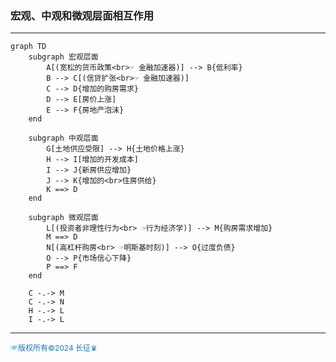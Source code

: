 ### 宏观、中观和微观层面相互作用
---
```mermaid
graph TD
    subgraph 宏观层面
        A[(宽松的货币政策<br>☞ 金融加速器)] --> B{低利率}
        B --> C[(信贷扩张<br>☞ 金融加速器)]
        C --> D{增加的购房需求}
        D --> E[房价上涨]
        E --> F{房地产泡沫}
    end

    subgraph 中观层面
        G[土地供应受限] --> H{土地价格上涨}
        H --> I[增加的开发成本]
        I --> J{新房供应增加}
        J --> K{增加的<br>住房供给}
        K ==> D
    end

    subgraph 微观层面
        L[(投资者非理性行为<br> ☞行为经济学)] --> M{购房需求增加}
        M ==> D
        N[(高杠杆购房<br> ☞明斯基时刻)] --> O{过度负债}
        O --> P{市场信心下降}
        P ==> F
    end

    C -.-> M
    C -.-> N
    H -.-> L
    I -.-> L
```
---
<span style="color:#1f77b4; font-weight:; font-size:12px;">☞版权所有©2024 长征♛</span>